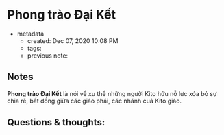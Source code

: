 # Phong trào Đại Kết

- metadata
	- created: Dec 07, 2020 10:08 PM
	- tags:
	- previous note:

## Notes
**Phong trào Đại Kết** là nói về xu thế những người Kito hữu nỗ lực xóa bỏ sự chia rẽ, bất đồng giữa các giáo phái, các nhánh cuả Kito giáo.

## Questions & thoughts:
